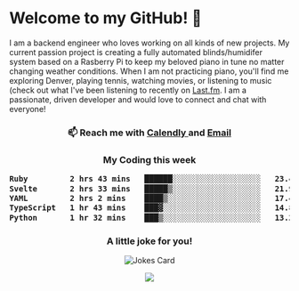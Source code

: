 <h1> Welcome to my GitHub! 👋 </h1>


  I am a backend engineer who loves working on all kinds of new projects. My current passion project is creating a fully automated blinds/humidifer system based on a Rasberry Pi to keep my beloved piano in tune no matter changing weather conditions. When I am not practicing piano, you'll find me exploring Denver, playing tennis, watching movies, or listening to music (check out what I've been listening to recently on [Last.fm](https://www.last.fm/user/mballa000). I am a passionate, driven developer and would love to connect and chat with everyone!

<h3 align = "center"> 📫 Reach me with <a href = "https://calendly.com/msbrandt00/30min"> Calendly </a> and <a href="mailto:msbrandt00@gmail.com">Email</a> 
 </h3>


 
<div align = "center"
[![Anurag's GitHub stats](https://github-readme-stats.vercel.app/api?username=mbrandt00)](https://github.com/anuraghazra/github-readme-stats)
          </div>
<h3 align="center">
  My Coding this week
<!--START_SECTION:waka-->

```txt
Ruby         2 hrs 43 mins   ██████░░░░░░░░░░░░░░░░░░░   23.46 %
Svelte       2 hrs 33 mins   █████▒░░░░░░░░░░░░░░░░░░░   21.94 %
YAML         2 hrs 2 mins    ████▒░░░░░░░░░░░░░░░░░░░░   17.46 %
TypeScript   1 hr 43 mins    ███▓░░░░░░░░░░░░░░░░░░░░░   14.88 %
Python       1 hr 32 mins    ███▒░░░░░░░░░░░░░░░░░░░░░   13.20 %
```

<!--END_SECTION:waka-->

### A little joke for you!

![Jokes Card](https://readme-jokes.vercel.app/api?hideBorder)

<a href="https://www.linkedin.com/in/mbrandt00/"><img src="https://img.shields.io/badge/linkedin-%230077B5.svg?&style=for-the-badge&logo=linkedin&logoColor=white" /></a>
